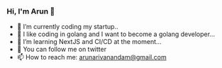 ### Hi, I'm Arun 👋
- 🔭 I’m currently coding my startup..
- 🌱 I like coding in golang and I want to become a golang developer...
- 👯 I’m learning NextJS and  CI/CD at the moment...
- 🤔 You can follow me on twitter 
- 📫 How to reach me: arunarivanandam@gmail.com

